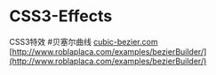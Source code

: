 # CSS3-Effects
CSS3特效
#贝塞尔曲线
[cubic-bezier.com](cubic-bezier.com)
[http://www.roblaplaca.com/examples/bezierBuilder/](http://www.roblaplaca.com/examples/bezierBuilder/)
